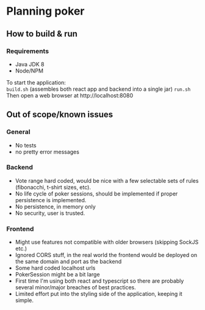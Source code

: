 # Planning poker

## How to build & run
### Requirements
- Java JDK 8
- Node/NPM

To start the application:  
`build.sh` (assembles both react app and backend into a single jar)
`run.sh`  
Then open a web browser at http://localhost:8080

## Out of scope/known issues
### General
- No tests
- no pretty error messages

### Backend
- Vote range hard coded, would be nice with a few selectable sets of rules (fibonacchi, t-shirt sizes, etc).
- No life cycle of poker sessions, should be implemented if proper persistence is implemented.
- No persistence, in memory only
- No security, user is trusted.

### Frontend
- Might use features not compatible with older browsers (skipping SockJS etc.)
- Ignored CORS stuff, in the real world the frontend would be deployed on the same domain and port as the backend
- Some hard coded localhost urls
- PokerSession might be a bit large
- First time I'm using both react and typescript so there are probably several minor/major breaches of best practices.
- Limited effort put into the styling side of the application, keeping it simple.